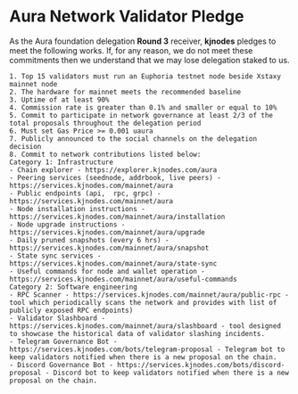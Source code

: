 # Aura Network Validator Pledge

As the Aura foundation delegation **Round 3** receiver, **kjnodes** pledges to meet the following works. If, for any reason, we do not meet these commitments then we understand that we may lose delegation staked to us.

    1. Top 15 validators must run an Euphoria testnet node beside Xstaxy mainnet node
    2. The hardware for mainnet meets the recommended baseline    
    3. Uptime of at least 90%
    4. Commission rate is greater than 0.1% and smaller or equal to 10%
    5. Commit to participate in network governance at least 2/3 of the total proposals throughout the delegation period
    6. Must set Gas Price >= 0.001 uaura
    7. Publicly announced to the social channels on the delegation decision
    8. Commit to network contributions listed below: 
    Category 1: Infrastructure
    - Chain explorer - https://explorer.kjnodes.com/aura
    - Peering services (seednode, addrbook, live peers) - https://services.kjnodes.com/mainnet/aura
    - Public endpoints (api,  rpc, grpc) - https://services.kjnodes.com/mainnet/aura
    - Node installation instructions - https://services.kjnodes.com/mainnet/aura/installation
    - Node upgrade instructions - https://services.kjnodes.com/mainnet/aura/upgrade
    - Daily pruned snapshots (every 6 hrs) - https://services.kjnodes.com/mainnet/aura/snapshot
    - State sync services - https://services.kjnodes.com/mainnet/aura/state-sync
    - Useful commands for node and wallet operation - https://services.kjnodes.com/mainnet/aura/useful-commands
    Category 2: Software engineering
	- RPC Scanner - https://services.kjnodes.com/mainnet/aura/public-rpc - tool which periodically scans the network and provides with list of publicly exposed RPC endpoints)
	- Validator Slashboard - https://services.kjnodes.com/mainnet/aura/slashboard - tool designed to showcase the historical data of validator slashing incidents.
    - Telegram Governance Bot - https://services.kjnodes.com/bots/telegram-proposal - Telegram bot to keep validators notified when there is a new proposal on the chain.
    - Discord Governance Bot - https://services.kjnodes.com/bots/discord-proposal - Discord bot to keep validators notified when there is a new proposal on the chain.
